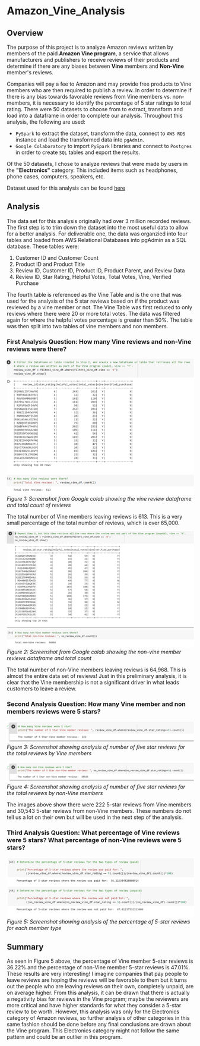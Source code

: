 # Amazon_Vine_Analysis

## Overview

The purpose of this project is to analyze Amazon reviews written by members of the paid **Amazon Vine program**, a service that allows manufacturers and publishers to receive reviews of their products and determine if there are any biases between **Vine** members and **Non-Vine** member's reviews. 

Companies will pay a fee to Amazon and may provide free products to Vine members who are then required to publish a review. In order to determine if there is any bias towards favorable reviews from Vine members vs. non-members, it is necessary to identify the percentage of 5 star ratings to total rating. There were 50 datasets to choose from to extract, transform and load into a dataframe in order to complete our analysis. Throughout this analysis, the following are used:

* `PySpark` to extract the dataset, transform the data, connect to `AWS RDS` instance and load the transformed data into `pgAdmin`.
* `Google Colaboratory` to import `PySpark` libraries and connect to `Postgres` in order to create `SQL` tables and export the results. 

Of the 50 datasets, I chose to analyze reviews that were made by users in the **"Electronics"** category. This included items such as headphones, phone cases, computers, speakers, etc.

Dataset used for this analysis can be found [here](https://s3.amazonaws.com/amazon-reviews-pds/tsv/amazon_reviews_us_Electronics_v1_00.tsv.gz)

## Analysis

The data set for this analysis originally had over 3 million recorded reviews. The first step is to trim down the dataset into the most useful data to allow for a better analysis. For deliverable one, the data was organzied into four tables and loaded from AWS Relational Databases into pgAdmin as a SQL database. These tables were:

1. Customer ID and Customer Count
2. Product ID and Product Title
3. Review ID, Customer ID, Product ID, Product Parent, and Review Data
4. Review ID, Star Rating, Helpful Votes, Total Votes, Vine, Verified Purchase

The fourth table is referenced as the Vine Table and is the one that was used for the analysis of the 5 star reviews based on if the product was reviewed by a vine member or not. The Vine Table was first reduced to only reviews where there were 20 or more total votes. The data was filtered again for where the helpful votes percentage is greater than 50%. The table was then split into two tables of vine members and non members.

### First Analysis Question: How many Vine reviews and non-Vine reviews were there?

![total_vine_reviews.png](Resources/total_vine_reviews.png)
*Figure 1: Screenshot from Google colab showing the vine review dataframe and total count of reviews*

The total number of Vine members leaving reviews is 613. This is a very small percentage of the total number of reviews, which is over 65,000.

![total_nonvine_reviews.png](Resources/total_nonvine_reviews.png)
*Figure 2: Screenshot from Google colab showing the non-vine member reviews dataframe and total count*

The total number of non-Vine members leaving reviews is 64,968. This is almost the entire data set of reviews! Just in this preliminary analysis, it is clear that the Vine membership is not a significant driver in what leads customers to leave a review.

### Second Analysis Question: How many Vine member and non members reviews were 5 stars?

![five_star_vine_reviews.png](Resources/five_star_vine_reviews.png)
*Figure 3: Screenshot showing analysis of number of five star reviews for the total reviews by Vine members*

![five_star_nonvine_reviews.png](Resources/five_star_nonvine_reviews.png)
*Figure 4: Screenshot showing analysis of number of five star reviews for the total reviews by non-Vine members*

The images above show there were 222 5-star reviews from Vine members and 30,543 5-star reviews from non-Vine members. These numbers do not tell us a lot on their own but will be used in the next step of the analysis.

### Third Analysis Question: What percentage of Vine reviews were 5 stars? What percentage of non-Vine reviews were 5 stars?

![percentage_five_star_reviews.png](Resources/percentage_five_star_reviews.png)
*Figure 5: Screenshot showing analysis of the percentage of 5-star reviews for each member type*

## Summary

As seen in Figure 5 above, the percentage of Vine member 5-star reviews is 36.22% and the percentage of non-Vine member 5-star reviews is 47.01%. These results are very interesting! I imagine companies that pay people to leave reviews are hoping the reviews will be favorable to them but it turns out the people who are leaving reviews on their own, completely unpaid, are on average higher. From this analysis, it can be drawn that there is actually a negativity bias for reviews in the Vine program; maybe the reviewers are more critical and have higher standards for what they consider a 5-star review to be worth. However, this analysis was only for the Electronics category of Amazon reviews, so further analysis of other categories in this same fashion should be done before any final conclusions are drawn about the Vine program. This Electronics category might not follow the same pattern and could be an outlier in this program.
